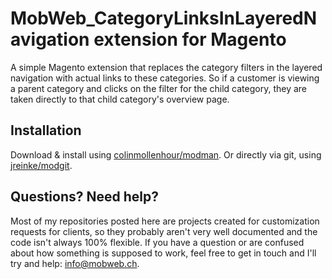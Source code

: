 # MobWeb_CategoryLinksInLayeredNavigation extension for Magento

A simple Magento extension that replaces the category filters in the layered navigation with actual links to these categories. So if a customer is viewing a parent category and clicks on the filter for the child category, they are taken directly to that child category's overview page.

## Installation

Download & install using [colinmollenhour/modman](https://github.com/colinmollenhour/modman/). Or directly via git, using [jreinke/modgit](https://github.com/jreinke/modgit).

## Questions? Need help?

Most of my repositories posted here are projects created for customization requests for clients, so they probably aren't very well documented and the code isn't always 100% flexible. If you have a question or are confused about how something is supposed to work, feel free to get in touch and I'll try and help: [info@mobweb.ch](mailto:info@mobweb.ch).